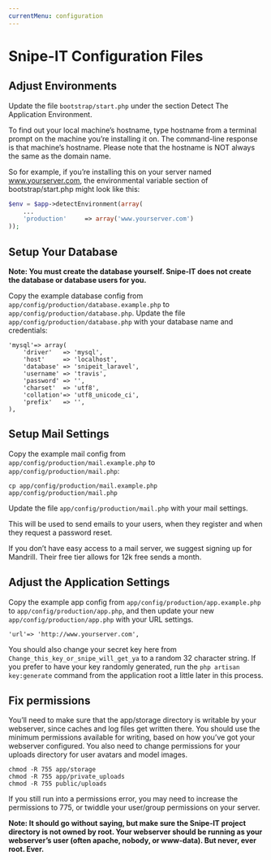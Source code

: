 ```yaml
---
currentMenu: configuration
---
```


# Snipe-IT Configuration Files

<div id="generated-toc" class="generate_from_h2"></div>

## Adjust Environments

Update the file `bootstrap/start.php` under the section Detect The Application Environment.

To find out your local machine’s hostname, type hostname from a terminal prompt on the machine you’re installing it on. The command-line response is that machine’s hostname. Please note that the hostname is NOT always the same as the domain name.

So for example, if you’re installing this on your server named www.yourserver.com, the environmental variable section of bootstrap/start.php might look like this:


```php
$env = $app->detectEnvironment(array(
    ...
    'production'     => array('www.yourserver.com')
));
```

## Setup Your Database

__Note: You must create the database yourself. Snipe-IT does not create the database or database users for you.__

Copy the example database config from `app/config/production/database.example.php` to `app/config/production/database.php`. Update the file `app/config/production/database.php` with your database name and credentials:

```
'mysql'=> array(
    'driver'   => 'mysql',
    'host'     => 'localhost',
    'database' => 'snipeit_laravel',
    'username' => 'travis',
    'password' => '',
    'charset'  => 'utf8',
    'collation'=> 'utf8_unicode_ci',
    'prefix'   => '',
),
```


## Setup Mail Settings

Copy the example mail config from `app/config/production/mail.example.php` to `app/config/production/mail.php`:

```
cp app/config/production/mail.example.php app/config/production/mail.php
```

Update the file `app/config/production/mail.php` with your mail settings.

This will be used to send emails to your users, when they register and when they request a password reset.

If you don’t have easy access to a mail server, we suggest signing up for Mandrill. Their free tier allows for 12k free sends a month.

## Adjust the Application Settings

Copy the example app config from `app/config/production/app.example.php` to `app/config/production/app.php`, and then update your new `app/config/production/app.php` with your URL settings.


```
'url'=> 'http://www.yourserver.com',
```

You should also change your secret key here from `Change_this_key_or_snipe_will_get_ya` to a random 32 character string. If you prefer to have your key randomly generated, run the `php artisan key:generate` command from the application root a little later in this process.

## Fix permissions

You’ll need to make sure that the app/storage directory is writable by your webserver, since caches and log files get written there. You should use the minimum permissions available for writing, based on how you’ve got your webserver configured. You also need to change permissions for your uploads directory for user avatars and model images.

```
chmod -R 755 app/storage
chmod -R 755 app/private_uploads
chmod -R 755 public/uploads
```

If you still run into a permissions error, you may need to increase the permissions to 775, or twiddle your user/group permissions on your server.

__Note: It should go without saying, but make sure the Snipe-IT project directory is not owned by root. Your webserver should be running as your webserver’s user (often apache, nobody, or www-data). But never, ever root. Ever.__
